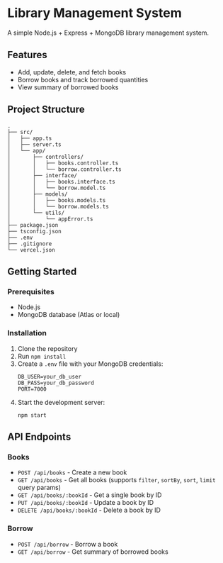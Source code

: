 # Library Management System

A simple Node.js + Express + MongoDB library management system.

## Features

- Add, update, delete, and fetch books
- Borrow books and track borrowed quantities
- View summary of borrowed books

## Project Structure

```
.
├── src/
│   ├── app.ts
│   ├── server.ts
│   └── app/
│       ├── controllers/
│       │   ├── books.controller.ts
│       │   └── borrow.controller.ts
│       ├── interface/
│       │   ├── books.interface.ts
│       │   └── borrow.model.ts
│       ├── models/
│       │   ├── books.models.ts
│       │   └── borrow.models.ts
│       └── utils/
│           └── appError.ts
├── package.json
├── tsconfig.json
├── .env
├── .gitignore
└── vercel.json
```

## Getting Started

### Prerequisites

- Node.js
- MongoDB database (Atlas or local)

### Installation

1. Clone the repository
2. Run `npm install`
3. Create a `.env` file with your MongoDB credentials:
    ```
    DB_USER=your_db_user
    DB_PASS=your_db_password
    PORT=7000
    ```
4. Start the development server:
    ```
    npm start
    ```

## API Endpoints

### Books

- `POST /api/books` - Create a new book
- `GET /api/books` - Get all books (supports `filter`, `sortBy`, `sort`, `limit` query params)
- `GET /api/books/:bookId` - Get a single book by ID
- `PUT /api/books/:bookId` - Update a book by ID
- `DELETE /api/books/:bookId` - Delete a book by ID

### Borrow

- `POST /api/borrow` - Borrow a book
- `GET /api/borrow` - Get summary of borrowed books

